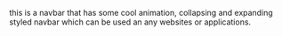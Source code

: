 this is a navbar that has some cool animation, collapsing and expanding styled navbar which can be used an any websites or applications. 